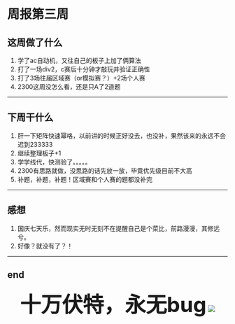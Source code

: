 # 周报第三周
## 这周做了什么
1. 学了ac自动机，又往自己的板子上加了俩算法
2. 打了一场div2，c赛后十分钟才敲玩并验证正确性
3. 打了3场往届区域赛（or模拟赛？）+2场个人赛
4. 2300这周没怎么看，还是只A了2道题

---
## 下周干什么
1. 肝一下矩阵快速幂咯，以前讲的时候正好没去，也没补，果然该来的永远不会迟到233333
2. 继续整理板子+1
3. 学学线代，快测验了。。。。。
4. 2300有思路就做，没思路的话先放一放，毕竟优先级目前不大高
5. 补题，补题，补题！区域赛和个人赛的题都没补完
---
## 感想
1. 国庆七天乐，然而现实无时无刻不在提醒自己是个菜比，前路漫漫，其修远兮。
2. 好像？就没有了？！

---
## end

<font size=21><center>**十万伏特，永无bug**</font>
![](https://timgsa.baidu.com/timg?image&quality=80&size=b9999_10000&sec=1538821003&di=568f85b5464a725ce97defbc35c9fae8&imgtype=jpg&er=1&src=http://image.cnpp.cn/upload/images/20170322/1490176020_18855_3.jpg)

